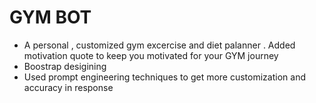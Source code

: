 # GYM BOT 
- A personal , customized gym excercise and diet palanner . Added motivation quote to keep you motivated for your GYM journey
- Boostrap desigining 
- Used prompt engineering techniques to get more customization and accuracy in response 

